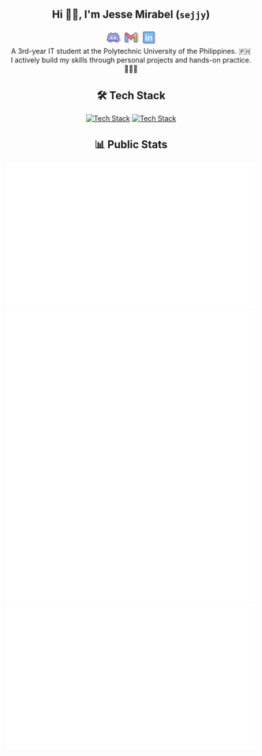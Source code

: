 <div align="center">

## Hi 👋🏼, I'm Jesse Mirabel (`sejjy`)

<a href="https://discordapp.com/users/942658710625456139">
  <img width="32px" src="assets/icons8-discord.svg"
/></a>
<a href="mailto:mirabeljessemari@gmail.com">
  <img width="32px" src="assets/icons8-gmail.svg"
/></a>
<a href="https://www.linkedin.com/in/jesse-mari-mirabel-0b098b2a8/">
  <img width="32px" src="assets/icons8-linked-in.svg"
/></a>

<br>

<div style="line-height: 1.3; text-align: center;">
  A 3rd-year IT student at the Polytechnic University of the Philippines. 🇵🇭
  <br>
  I actively build my skills through personal projects and hands-on practice. 👨🏻‍💻
</div>

## 🛠️ Tech Stack

<a href="https://github.com/sejjy#gh-dark-mode-only">
  <img
    src="https://skillicons.dev/icons?i=cpp,html,css,bash,git,arch,vscode&theme=dark&perline=7"
    alt="Tech Stack"
    height="40px"
/></a>

<a href="https://github.com/sejjy#gh-light-mode-only">
  <img
    src="https://skillicons.dev/icons?i=cpp,html,css,bash,git,arch,vscode&theme=light&perline=7"
    alt="Tech Stack"
    height="40px"
/></a>

## 📊 Public Stats

<a href="https://github.com/sejjy#gh-dark-mode-only">
  <img
    src="https://github.com/sejjy/github-stats/blob/master/generated/overview.svg#gh-dark-mode-only"
    alt="GitHub Statistics"
/></a>
<a href="https://github.com/sejjy#gh-dark-mode-only">
  <img
    src="https://github.com/sejjy/github-stats/blob/master/generated/languages.svg#gh-dark-mode-only"
    alt="Languages Used"
/></a>

<a href="https://github.com/sejjy#gh-light-mode-only">
  <img
    src="https://github.com/sejjy/github-stats/blob/master/generated/overview.svg#gh-light-mode-only"
    alt="GitHub Statistics"
/></a>
<a href="https://github.com/sejjy#gh-light-mode-only">
  <img
    src="https://github.com/sejjy/github-stats/blob/master/generated/languages.svg#gh-light-mode-only"
    alt="Languages Used"
/></a>

</div>
